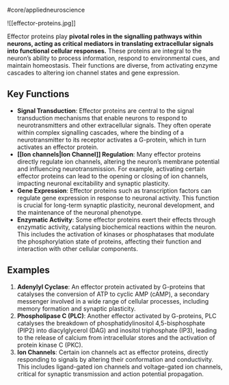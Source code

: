 #core/appliedneuroscience

![[effector-proteins.jpg]]

Effector proteins play **pivotal roles in the signalling pathways within neurons, acting as critical mediators in translating extracellular signals into functional cellular responses.** These proteins are integral to the neuron’s ability to process information, respond to environmental cues, and maintain homeostasis. Their functions are diverse, from activating enzyme cascades to altering ion channel states and gene expression.

## Key Functions

- **Signal Transduction**: Effector proteins are central to the signal transduction mechanisms that enable neurons to respond to neurotransmitters and other extracellular signals. They often operate within complex signalling cascades, where the binding of a neurotransmitter to its receptor activates a G-protein, which in turn activates an effector protein.
- **[[Ion channels|Ion Channel]] Regulation**: Many effector proteins directly regulate ion channels, altering the neuron’s membrane potential and influencing neurotransmission. For example, activating certain effector proteins can lead to the opening or closing of ion channels, impacting neuronal excitability and synaptic plasticity.
- **Gene Expression**: Effector proteins such as transcription factors can regulate gene expression in response to neuronal activity. This function is crucial for long-term synaptic plasticity, neuronal development, and the maintenance of the neuronal phenotype.
- **Enzymatic Activity**: Some effector proteins exert their effects through enzymatic activity, catalysing biochemical reactions within the neuron. This includes the activation of kinases or phosphatases that modulate the phosphorylation state of proteins, affecting their function and interaction with other cellular components.

## Examples

1. **Adenylyl Cyclase**: An effector protein activated by G-proteins that catalyses the conversion of ATP to cyclic AMP (cAMP), a secondary messenger involved in a wide range of cellular processes, including memory formation and synaptic plasticity.
2. **Phospholipase C (PLC)**: Another effector activated by G-proteins, PLC catalyses the breakdown of phosphatidylinositol 4,5-bisphosphate (PIP2) into diacylglycerol (DAG) and inositol triphosphate (IP3), leading to the release of calcium from intracellular stores and the activation of protein kinase C (PKC).
3. **Ion Channels**: Certain ion channels act as effector proteins, directly responding to signals by altering their conformation and conductivity. This includes ligand-gated ion channels and voltage-gated ion channels, critical for synaptic transmission and action potential propagation.

